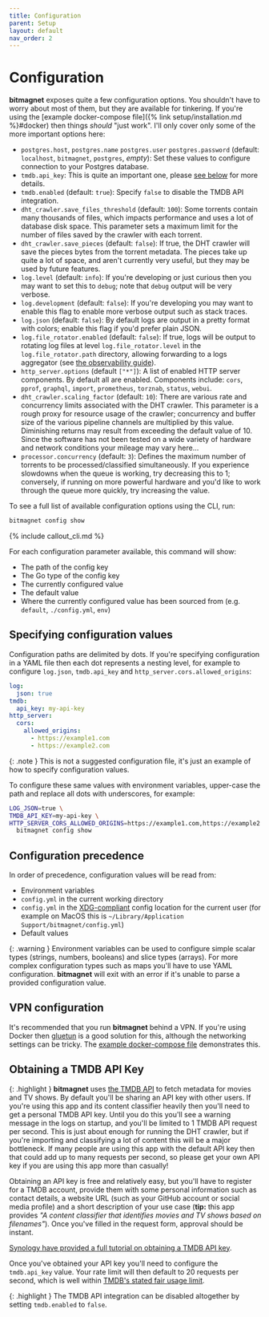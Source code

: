```yaml
---
title: Configuration
parent: Setup
layout: default
nav_order: 2
---
```


# Configuration

**bitmagnet** exposes quite a few configuration options. You shouldn't have to worry about most of them, but they are available for tinkering. If you're using the [example docker-compose file]({% link setup/installation.md %}#docker) then things _should_ "just work". I'll only cover only some of the more important options here:

- `postgres.host`, `postgres.name` `postgres.user` `postgres.password` (default: `localhost`, `bitmagnet`, `postgres`, _empty_): Set these values to configure connection to your Postgres database.
- `tmdb.api_key`: This is quite an important one, please [see below](#obtaining-a-tmdb-api-key) for more details.
- `tmdb.enabled` (default: `true`): Specify `false` to disable the TMDB API integration.
- `dht_crawler.save_files_threshold` (default: `100`): Some torrents contain many thousands of files, which impacts performance and uses a lot of database disk space. This parameter sets a maximum limit for the number of files saved by the crawler with each torrent.
- `dht_crawler.save_pieces` (default: `false`): If true, the DHT crawler will save the pieces bytes from the torrent metadata. The pieces take up quite a lot of space, and aren't currently very useful, but they may be used by future features.
- `log.level` (default: `info`): If you're developing or just curious then you may want to set this to `debug`; note that `debug` output will be very verbose.
- `log.development` (default: `false`): If you're developing you may want to enable this flag to enable more verbose output such as stack traces.
- `log.json` (default: `false`): By default logs are output in a pretty format with colors; enable this flag if you'd prefer plain JSON.
- `log.file_rotator.enabled` (default: `false`): If true, logs will be output to rotating log files at level `log.file_rotator.level` in the `log.file_rotator.path` directory, allowing forwarding to a logs aggregator (see [the observability guide](/guides/observability-telemetry.html)).
- `http_server.options` (default `["*"]`): A list of enabled HTTP server components. By default all are enabled. Components include: `cors`, `pprof`, `graphql`, `import`, `prometheus`, `torznab`, `status`, `webui`.
- `dht_crawler.scaling_factor` (default: `10`): There are various rate and concurrency limits associated with the DHT crawler. This parameter is a rough proxy for resource usage of the crawler; concurrency and buffer size of the various pipeline channels are multiplied by this value. Diminishing returns may result from exceeding the default value of 10. Since the software has not been tested on a wide variety of hardware and network conditions your mileage may vary here...
- `processor.concurrency` (default: `3`): Defines the maximum number of torrents to be processed/classified simultaneously. If you experience slowdowns when the queue is working, try decreasing this to 1; conversely, if running on more powerful hardware and you'd like to work through the queue more quickly, try increasing the value.

To see a full list of available configuration options using the CLI, run:

```sh
bitmagnet config show
```

{% include callout_cli.md %}

For each configuration parameter available, this command will show:

- The path of the config key
- The Go type of the config key
- The currently configured value
- The default value
- Where the currently configured value has been sourced from (e.g. `default`, `./config.yml`, `env`)

## Specifying configuration values

Configuration paths are delimited by dots. If you're specifying configuration in a YAML file then each dot represents a nesting level, for example to configure `log.json`, `tmdb.api_key` and `http_server.cors.allowed_origins`:

```yaml
log:
  json: true
tmdb:
  api_key: my-api-key
http_server:
  cors:
    allowed_origins:
      - https://example1.com
      - https://example2.com
```

{: .note }
This is not a suggested configuration file, it's just an example of how to specify configuration values.

To configure these same values with environment variables, upper-case the path and replace all dots with underscores, for example:

```sh
LOG_JSON=true \
TMDB_API_KEY=my-api-key \
HTTP_SERVER_CORS_ALLOWED_ORIGINS=https://example1.com,https://example2.com \
  bitmagnet config show
```

## Configuration precedence

In order of precedence, configuration values will be read from:

- Environment variables
- `config.yml` in the current working directory
- `config.yml` in the [XDG-compliant](https://specifications.freedesktop.org/basedir-spec/basedir-spec-latest.html) config location for the current user (for example on MacOS this is `~/Library/Application Support/bitmagnet/config.yml`)
- Default values

{: .warning }
Environment variables can be used to configure simple scalar types (strings, numbers, booleans) and slice types (arrays). For more complex configuration types such as maps you'll have to use YAML configuration. **bitmagnet** will exit with an error if it's unable to parse a provided configuration value.

## VPN configuration

It's recommended that you run **bitmagnet** behind a VPN. If you're using Docker then [gluetun](https://github.com/qdm12/gluetun-wiki) is a good solution for this, although the networking settings can be tricky. The [example docker-compose file](https://github.com/bitmagnet-io/bitmagnet/blob/main/docker-compose.yml) demonstrates this.

## Obtaining a TMDB API Key

{: .highlight }
**bitmagnet** uses [the TMDB API](https://developer.themoviedb.org/docs) to fetch metadata for movies and TV shows. By default you'll be sharing an API key with other users. If you're using this app and its content classifier heavily then you'll need to get a personal TMDB API key. Until you do this you'll see a warning message in the logs on startup, and you'll be limited to 1 TMDB API request per second. This is just about enough for running the DHT crawler, but if you're importing and classifying a lot of content this will be a major bottleneck. If many people are using this app with the default API key then that could add up to many requests per second, so please get your own API key if you are using this app more than casually!

Obtaining an API key is free and relatively easy, but you'll have to register for a TMDB account, provide them with some personal information such as contact details, a website URL (such as your GitHub account or social media profile) and a short description of your use case (**tip:** this app provides _"A content classifier that identifies movies and TV shows based on filenames"_). Once you've filled in the request form, approval should be instant.

[Synology have provided a full tutorial on obtaining a TMDB API key](https://kb.synology.com/en-au/DSM/tutorial/How_to_apply_for_a_personal_API_key_to_get_video_info).

Once you've obtained your API key you'll need to configure the `tmdb.api_key` value. Your rate limit will then default to 20 requests per second, which is well within [TMDB's stated fair usage limit](https://developer.themoviedb.org/docs/rate-limiting).

{: .highlight }
The TMDB API integration can be disabled altogether by setting `tmdb.enabled` to `false`.
